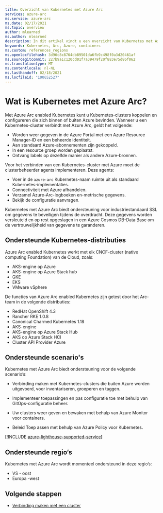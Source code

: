 ```yaml
---
title: Overzicht van Kubernetes met Azure Arc
services: azure-arc
ms.service: azure-arc
ms.date: 02/17/2021
ms.topic: overview
author: mlearned
ms.author: mlearned
description: In dit artikel vindt u een overzicht van Kubernetes met Azure Arc.
keywords: Kubernetes, Arc, Azure, containers
ms.custom: references_regions
ms.openlocfilehash: 3d96c8c8764db89501da6fb9c498f0a3d20461af
ms.sourcegitcommit: 227b9a1c120cd01f7a39479f20f883e75d86f062
ms.translationtype: MT
ms.contentlocale: nl-NL
ms.lasthandoff: 02/18/2021
ms.locfileid: "100652527"
---
```

# <a name="what-is-azure-arc-enabled-kubernetes"></a>Wat is Kubernetes met Azure Arc?

Met Azure Arc enabled Kubernetes kunt u Kubernetes-clusters koppelen en configureren die zich binnen of buiten Azure bevinden. Wanneer u een Kubernetes-cluster verbindt met Azure Arc, geldt het volgende:
* Worden weer gegeven in de Azure Portal met een Azure Resource Manager-ID en een beheerde identiteit. 
* Aan standaard Azure-abonnementen zijn gekoppeld.
* In een resource groep worden geplaatst.
* Ontvang labels op dezelfde manier als andere Azure-bronnen. 

Voor het verbinden van een Kubernetes-cluster met Azure moet de clusterbeheerder agents implementeren. Deze agents:
* Voer in de `azure-arc` Kubernetes-naam ruimte uit als standaard Kubernetes-implementaties.
* Connectiviteit met Azure afhandelen.
* Verzamel Azure-Arc-logboeken en-metrische gegevens.
* Bekijk de configuratie aanvragen. 

Kubernetes met Azure Arc biedt ondersteuning voor industriestandaard SSL om gegevens te beveiligen tijdens de overdracht. Deze gegevens worden versleuteld en op rest opgeslagen in een Azure Cosmos DB-Data Base om de vertrouwelijkheid van gegevens te garanderen.
 
## <a name="supported-kubernetes-distributions"></a>Ondersteunde Kubernetes-distributies

Azure Arc enabled Kubernetes werkt met elk CNCF-cluster (native computing Foundation) van de Cloud, zoals:
* AKS-engine op Azure
* AKS-engine op Azure Stack hub
* GKE
* EKS
* VMware vSphere

De functies van Azure Arc enabled Kubernetes zijn getest door het Arc-team in de volgende distributies:
* RedHat OpenShift 4.3
* Rancher RKE 1.0.8
* Canonical Charmed Kubernetes 1.18
* AKS-engine
* AKS-engine op Azure Stack Hub
* AKS op Azure Stack HCI
* Cluster API Provider Azure

## <a name="supported-scenarios"></a>Ondersteunde scenario's 

Kubernetes met Azure Arc biedt ondersteuning voor de volgende scenario’s: 

* Verbinding maken met Kubernetes-clusters die buiten Azure worden uitgevoerd, voor inventariseren, groeperen en taggen.

* Implementeer toepassingen en pas configuratie toe met behulp van GitOps-configuratie beheer. 

* Uw clusters weer geven en bewaken met behulp van Azure Monitor voor containers. 

* Beleid Toep assen met behulp van Azure Policy voor Kubernetes. 

[!INCLUDE [azure-lighthouse-supported-service](../../../includes/azure-lighthouse-supported-service.md)]

## <a name="supported-regions"></a>Ondersteunde regio’s 

Kubernetes met Azure Arc wordt momenteel ondersteund in deze regio’s: 

* VS - oost 
* Europa -west

## <a name="next-steps"></a>Volgende stappen

* [Verbinding maken met een cluster](./connect-cluster.md)

